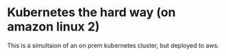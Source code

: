 # Kubernetes the hard way (on amazon linux 2)

This is a simultaion of an on prem kubernetes cluster, but deployed to aws.
